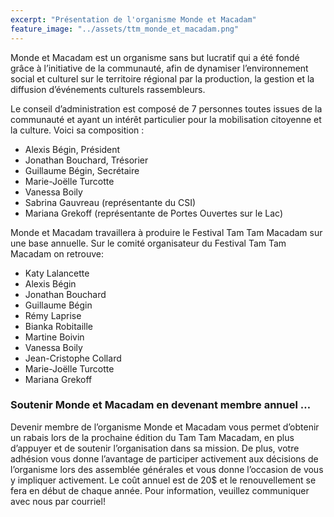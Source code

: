 ```yaml
---
excerpt: "Présentation de l'organisme Monde et Macadam"
feature_image: "../assets/ttm_monde_et_macadam.png"
---
```

Monde et Macadam est un organisme sans but lucratif qui a été fondé grâce à l’initiative de la communauté, afin de dynamiser l’environnement social et culturel sur le territoire régional par la production, la gestion et la diffusion d’événements culturels rassembleurs.

Le conseil d’administration est composé de 7 personnes toutes issues de la communauté et ayant un intérêt particulier pour la mobilisation citoyenne et la culture. Voici sa composition :
- Alexis Bégin, Président
- Jonathan Bouchard, Trésorier
- Guillaume Bégin, Secrétaire
- Marie-Joëlle Turcotte
- Vanessa Boily
- Sabrina Gauvreau (représentante du CSI)
- Mariana Grekoff (représentante de Portes Ouvertes sur le Lac)
 
 Monde et Macadam travaillera à produire le Festival Tam Tam Macadam sur une base annuelle.
 Sur le comité organisateur du Festival Tam Tam Macadam on retrouve:
 - Katy Lalancette
 - Alexis Bégin
 - Jonathan Bouchard
 - Guillaume Bégin
 - Rémy Laprise
 - Bianka Robitaille 
 - Martine Boivin 
 - Vanessa Boily
 - Jean-Cristophe Collard
 - Marie-Joëlle Turcotte
 - Mariana Grekoff
  
### Soutenir Monde et Macadam en devenant membre annuel …
Devenir membre de l’organisme Monde et Macadam vous permet d’obtenir un rabais lors de la prochaine édition du Tam Tam Macadam, en plus d’appuyer et de soutenir l’organisation dans sa mission. De plus, votre adhésion vous donne l’avantage de participer activement aux décisions de l’organisme lors des assemblée générales et vous donne l’occasion de vous y impliquer activement.
Le coût annuel est de 20$ et le renouvellement se fera en début de chaque année. Pour information, veuillez communiquer avec nous par courriel!